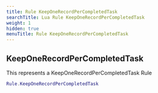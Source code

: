 ```yaml
---
title: Rule KeepOneRecordPerCompletedTask
searchTitle: Lua Rule KeepOneRecordPerCompletedTask
weight: 1
hidden: true
menuTitle: Rule KeepOneRecordPerCompletedTask
---
```

## KeepOneRecordPerCompletedTask

This represents a KeepOneRecordPerCompletedTask Rule
```lua
Rule.KeepOneRecordPerCompletedTask
```